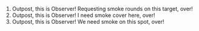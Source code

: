 1. Outpost, this is Observer! Requesting smoke rounds on this target, over!
2. Outpost, this is Observer! I need smoke cover here, over!
3. Outpost, this is Observer! We need smoke on this spot, over!